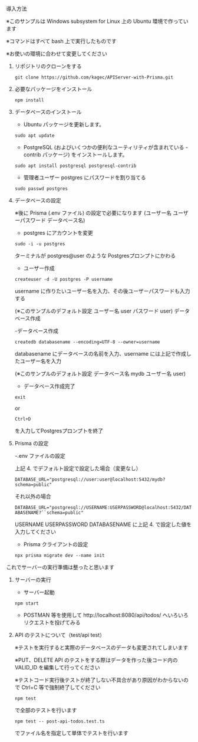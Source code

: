 
導入方法

※このサンプルは Windows subsystem for Linux 上の Ubuntu 環境で作っています

※コマンドはすべて bash 上で実行したものです

※お使いの環境に合わせて変更してください

1. リポジトリのクローンをする

	```git clone https://github.com/kagec/APIServer-with-Prisma.git```

1. 必要なパッケージをインストール

	```npm install```

1. データベースのインストール 

	- Ubuntu パッケージを更新します。

	```sudo apt update```

	- PostgreSQL (およびいくつかの便利なユーティリティが含まれている -contrib パッケージ) をインストールします。
		
	```sudo apt install postgresql postgresql-contrib```

	- 管理者ユーザー postgres にパスワードを割り当てる

	```sudo passwd postgres```


1. データベースの設定

	※後に Prisma (.env ファイル) の設定で必要になります (ユーザー名 ユーザーパスワード データベース名)

	- postgres にアカウントを変更

	```sudo -i -u postgres```

	ターミナルが postgres@user のような Postgresプロンプトにかわる

	- ユーザー作成	

	```createuser -d -U postgres -P username```

	username に作りたいユーザー名を入力、その後ユーザーパスワードも入力する

	(※このサンプルのデフォルト設定 ユーザー名 user パスワード user)
	 データベース作成　

	-データベース作成

	```createdb databasename --encoding=UTF-8 --owner=username```

	databasename にデータベースの名前を入力、username には上記で作成したユーザー名を入力

	(※このサンプルのデフォルト設定 データベース名 mydb ユーザー名 user)

	- データベース作成完了
	
	```exit ```
	
	or 
	
	```Ctrl+D```
	
	を入力してPostgresプロンプトを終了

1. Prisma の設定

	-.env ファイルの設定
	
	上記 4. でデフォルト設定で設定した場合（変更なし）

	```DATABASE_URL="postgresql://user:user@localhost:5432/mydb?schema=public"```

	それ以外の場合

	```DATABASE_URL="postgresql://USERNAME:USERPASSWORD@localhost:5432/DATABASENAME?``schema=public"```

	USERNAME USERPASSWORD DATABASENAME に上記 4. で設定した値を入力してください

	- Prisma クライアントの設定 

	```npx prisma migrate dev --name init```


これでサーバーの実行準備は整ったと思います




1. サーバーの実行
	- サーバー起動

	```npm start```

	- POSTMAN 等を使用して http://localhost:8080/api/todos/ へいろいろリクエストを投げてみる




1. API のテストについて（test/api test）

	※テストを実行すると実際のデータベースのデータも変更されてしまいます

	※PUT、DELETE API のテストをする際はデータを作った後コード内の VALID_ID を編集して行ってください

	※テストコード実行後テストが終了しない不具合があり原因がわからないので Ctrl+C 等で強制終了してください

	```npm test```

	で全部のテストを行います

	```npm test -- post-api-todos.test.ts```

	でファイル名を指定して単体でテストを行います

	